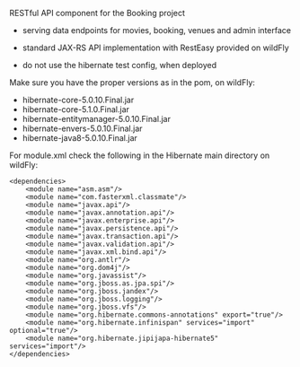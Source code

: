 RESTful API component for the Booking project
- serving data endpoints for movies, booking, venues and admin interface

- standard JAX-RS API implementation with RestEasy provided on wildFly
- do not use the hibernate test config, when deployed

Make sure you have the proper versions as in the pom, on wildFly:
- hibernate-core-5.0.10.Final.jar
- hibernate-core-5.1.0.Final.jar
- hibernate-entitymanager-5.0.10.Final.jar
- hibernate-envers-5.0.10.Final.jar
- hibernate-java8-5.0.10.Final.jar

For module.xml check the following in the Hibernate main directory on wildFly:

<!-- Represents the Hibernate 5.0.x module-->
<module xmlns="urn:jboss:module:1.3" name="org.hibernate">
    <resources>
        <resource-root path="hibernate-core-5.0.10.Final.jar"/>
        <resource-root path="hibernate-envers-5.0.10.Final.jar"/>
        <resource-root path="hibernate-entitymanager-5.0.10.Final.jar"/>
        <resource-root path="hibernate-java8-5.0.10.Final.jar"/>
    </resources>

    <dependencies>
        <module name="asm.asm"/>
        <module name="com.fasterxml.classmate"/>
        <module name="javax.api"/>
        <module name="javax.annotation.api"/>
        <module name="javax.enterprise.api"/>
        <module name="javax.persistence.api"/>
        <module name="javax.transaction.api"/>
        <module name="javax.validation.api"/>
        <module name="javax.xml.bind.api"/>
        <module name="org.antlr"/>
        <module name="org.dom4j"/>
        <module name="org.javassist"/>
        <module name="org.jboss.as.jpa.spi"/>
        <module name="org.jboss.jandex"/>
        <module name="org.jboss.logging"/>
        <module name="org.jboss.vfs"/>
        <module name="org.hibernate.commons-annotations" export="true"/>
        <module name="org.hibernate.infinispan" services="import" optional="true"/>
        <module name="org.hibernate.jipijapa-hibernate5" services="import"/>
    </dependencies>
</module>
